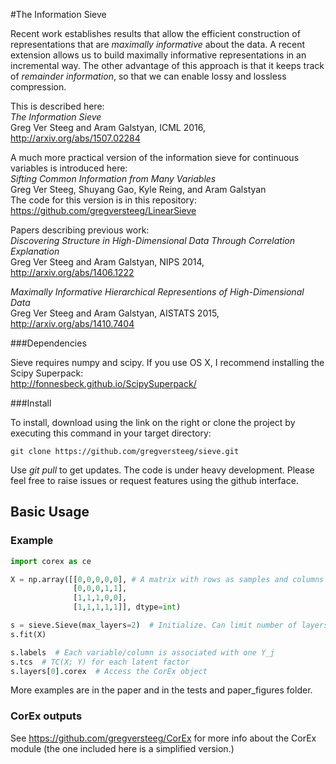 #The Information Sieve

Recent work establishes results that allow the efficient construction of representations that are *maximally informative* 
about the data. A recent extension allows us to build maximally
informative representations in an incremental way. The other advantage of this approach is that it keeps track of
 *remainder information*, so that we can enable lossy and lossless compression. 
  
This is described here:  
*The Information Sieve*  
Greg Ver Steeg and Aram Galstyan, ICML 2016,  
http://arxiv.org/abs/1507.02284

A much more practical version of the information sieve for continuous variables is introduced here:  
*Sifting Common Information from Many Variables*  
Greg Ver Steeg, Shuyang Gao, Kyle Reing, and Aram Galstyan  
The code for this version is in this repository: https://github.com/gregversteeg/LinearSieve

Papers describing previous work:     
*Discovering Structure in High-Dimensional Data Through Correlation Explanation*    
Greg Ver Steeg and Aram Galstyan, NIPS 2014, http://arxiv.org/abs/1406.1222        
      
*Maximally Informative Hierarchical Representions of High-Dimensional Data*    
Greg Ver Steeg and Aram Galstyan, AISTATS 2015, http://arxiv.org/abs/1410.7404    

###Dependencies

Sieve requires numpy and scipy. If you use OS X, I recommend installing the Scipy Superpack:             
http://fonnesbeck.github.io/ScipySuperpack/

###Install

To install, download using the link on the right or clone the project by executing this command in your target directory:
```
git clone https://github.com/gregversteeg/sieve.git
```
Use *git pull* to get updates. The code is under heavy development. 
Please feel free to raise issues or request features using the github interface. 

## Basic Usage

### Example

```python
import corex as ce

X = np.array([[0,0,0,0,0], # A matrix with rows as samples and columns as variables.
              [0,0,0,1,1],
              [1,1,1,0,0],
              [1,1,1,1,1]], dtype=int)

s = sieve.Sieve(max_layers=2)  # Initialize. Can limit number of layers (default is automatic) and pass kwargs to CorEx
s.fit(X)

s.labels  # Each variable/column is associated with one Y_j
s.tcs  # TC(X; Y) for each latent factor
s.layers[0].corex  # Access the CorEx object 

```

More examples are in the paper and in the tests and paper_figures folder. 

### CorEx outputs

See https://github.com/gregversteeg/CorEx for more info about the CorEx module (the one 
included here is a simplified version.)

